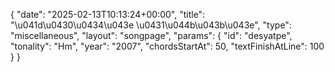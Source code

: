 {
    "date": "2025-02-13T10:13:24+00:00",
    "title": "\u041d\u0430\u0434\u043e \u0431\u044b\u043b\u043e",
    "type": "miscellaneous",
    "layout": "songpage",
    "params": {
        "id": "desyatpe",
        "tonality": "Hm",
        "year": "2007",
        "chordsStartAt": 50,
        "textFinishAtLine": 100
    }
}